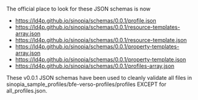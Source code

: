 The official place to look for these JSON schemas is now
- https://ld4p.github.io/sinopia/schemas/0.0.1/profile.json
- https://ld4p.github.io/sinopia/schemas/0.0.1/resource-templates-array.json
- https://ld4p.github.io/sinopia/schemas/0.0.1/resource-template.json
- https://ld4p.github.io/sinopia/schemas/0.0.1/property-templates-array.json
- https://ld4p.github.io/sinopia/schemas/0.0.1/property-template.json
- https://ld4p.github.io/sinopia/schemas/0.0.1/profiles-array.json

These v0.0.1 JSON schemas have been used to cleanly validate all files in
sinopia_sample_profiles/bfe-verso-profiles/profiles EXCEPT for all_profiles.json.
